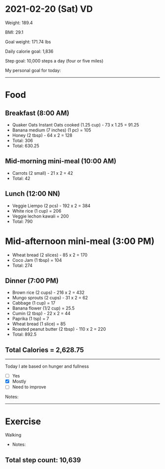 # 2021-02-20 (Sat) VD

Weight: 189.4

BMI: 29.1

Goal weight: 171.74 lbs

Daily calorie goal: 1,836

Step goal: 10,000 steps a day (four or five miles)

My personal goal for today:

---

# Food

## Breakfast (8:00 AM)

- Quaker Oats Instant Oats cooked (1.25 cup) - 73 x 1.25 = 91.25
- Banana medium (7 inches) (1 pc) = 105
- Honey (2 tbsp) - 64 x 2 = 128
- Total: 306
- Total: 630.25

## Mid-morning mini-meal (10:00 AM)

- Carrots (2 small) - 21 x 2 = 42
- Total: 42

## Lunch (12:00 NN)

- Veggie Liempo (2 pcs) - 192 x 2 = 384
- White rice (1 cup) = 206
- Veggie lechon kawali = 200
- Total: 790

# Mid-afternoon mini-meal (3:00 PM)

- Wheat bread (2 slices) - 85 x 2 = 170
- Coco Jam (1 tbsp) = 104
- Total: 274

## Dinner (7:00 PM)

- Brown rice (2 cups) - 216 x 2 = 432
- Mungo sprouts (2 cups) - 31 x 2 = 62
- Cabbage (1 cup) = 17
- Banana flower (1/2 cup) = 25.5
- Cumin (2 tbsp) - 22 x 2 = 44
- Paprika (1 tsp) = 7
- Wheat bread (1 slice) = 85
- Roasted peanut butter (2 tbsp) - 110 x 2 = 220
- Total: 892.5

## Total Calories = 2,628.75

---

Today I ate based on hunger and fullness

- [ ] Yes
- [x] Mostly
- [ ] Need to improve

Notes:

---

# Exercise

Walking

- Notes:

## Total step count: 10,639

